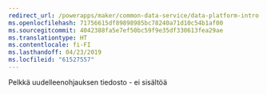 ```yaml
---
redirect_url: /powerapps/maker/common-data-service/data-platform-intro
ms.openlocfilehash: 71756615df89898985bc78240a71d10c54b1af00
ms.sourcegitcommit: 4042388fa5e7ef50bc59f9e35df330613fea29ae
ms.translationtype: HT
ms.contentlocale: fi-FI
ms.lasthandoff: 04/23/2019
ms.locfileid: "61527557"
---
```

Pelkkä uudelleenohjauksen tiedosto - ei sisältöä